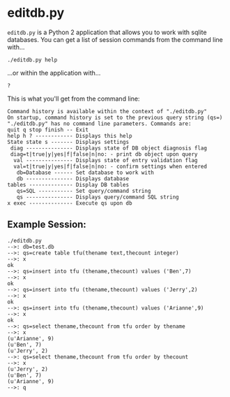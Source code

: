 # editdb.py

`editdb.py` is a Python 2 application that allows you to work with
sqlite databases. You can get a list of session commands from the
command line with...

    ./editdb.py help

...or within the application with...

    ?

This is what you'll get from the command line:

```
Command history is available within the context of "./editdb.py"
On startup, command history is set to the previous query string (qs=)
"./editdb.py" has no command line parameters. Commands are:
quit q stop finish -- Exit
help h ? ------------ Displays this help
State state s ------- Displays settings
 diag --------------- Displays state of DB object diagnosis flag
 diag=t|true|y|yes|f|false|n|no: - print db object upon query
  val --------------- Displays state of entry validation flag
  val=t|true|y|yes|f|false|n|no: - confirm settings when entered
   db=Database ------ Set database to work with
   db --------------- Displays database
tables -------------- Display DB tables
   qs=SQL ----------- Set query/command string
   qs --------------- Displays query/command SQL string
x exec -------------- Execute qs upon db
```

## Example Session:

```
./editdb.py
-->: db=test.db
-->: qs=create table tfu(thename text,thecount integer)
-->: x
ok
-->: qs=insert into tfu (thename,thecount) values ('Ben',7)
-->: x
ok
-->: qs=insert into tfu (thename,thecount) values ('Jerry',2)
-->: x
ok
-->: qs=insert into tfu (thename,thecount) values ('Arianne',9)
-->: x
ok
-->: qs=select thename,thecount from tfu order by thename
-->: x
(u'Arianne', 9)
(u'Ben', 7)
(u'Jerry', 2)
-->: qs=select thename,thecount from tfu order by thecount
-->: x
(u'Jerry', 2)
(u'Ben', 7)
(u'Arianne', 9)
-->: q
```

